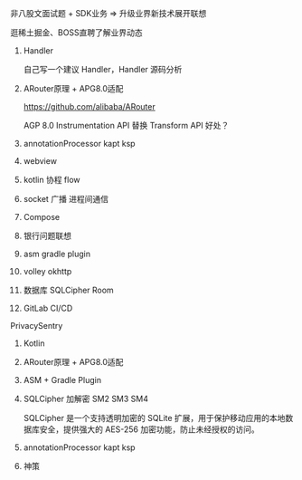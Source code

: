 非八股文面试题 + SDK业务 => 升级业界新技术展开联想

逛稀土掘金、BOSS直聘了解业界动态

1. Handler

   自己写一个建议 Handler，Handler 源码分析

2. ARouter原理 + APG8.0适配

   https://github.com/alibaba/ARouter

   AGP 8.0 Instrumentation API 替换 Transform API 好处？

3. annotationProcessor kapt ksp

4. webview

5. kotlin 协程 flow

6. socket 广播 进程间通信

7. Compose

8. 银行问题联想

9. asm gradle plugin

10. volley okhttp

11. 数据库 SQLCipher Room

12. GitLab CI/CD



PrivacySentry

1. Kotlin

2. ARouter原理 + APG8.0适配

3. ASM + Gradle Plugin

5. SQLCipher 加解密 SM2 SM3 SM4

   SQLCipher 是一个支持透明加密的 SQLite 扩展，用于保护移动应用的本地数据库安全，提供强大的 AES-256 加密功能，防止未经授权的访问。

6. annotationProcessor kapt ksp

6. 神策
